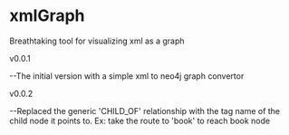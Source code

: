 xmlGraph
==========

Breathtaking tool for visualizing xml as a graph

v0.0.1

--The initial version with a simple xml to neo4j graph convertor

v0.0.2

--Replaced the generic 'CHILD_OF' relationship with the tag name of the child node it points to. Ex: take the route to 'book' to reach book node
